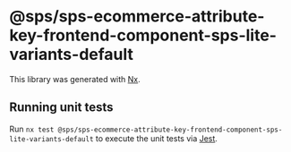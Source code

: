 # @sps/sps-ecommerce-attribute-key-frontend-component-sps-lite-variants-default

This library was generated with [Nx](https://nx.dev).

## Running unit tests

Run `nx test @sps/sps-ecommerce-attribute-key-frontend-component-sps-lite-variants-default` to execute the unit tests via [Jest](https://jestjs.io).
